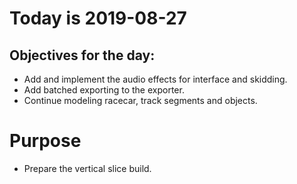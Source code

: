 # Today is 2019-08-27

## Objectives for the day:

- Add and implement the audio effects for interface and skidding.
- Add batched exporting to the exporter.
- Continue modeling racecar, track segments and objects.

# Purpose

- Prepare the vertical slice build.

